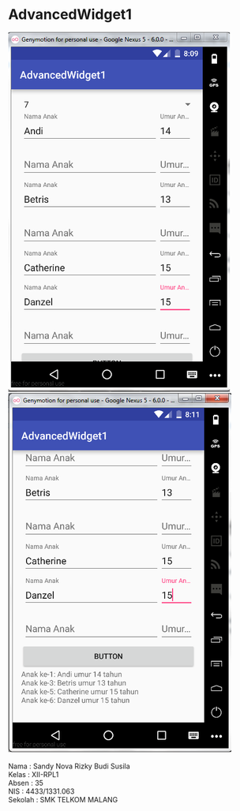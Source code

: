 # AdvancedWidget1
![Adv. Widget 1](https://github.com/SandyRizky/AdvancedWidget1/blob/master/AdvancedWidget1-1.PNG)<br>
![Adv. Widget 1](https://github.com/SandyRizky/AdvancedWidget1/blob/master/AdvancedWidget1-2.PNG)<br>
<br>
Nama : Sandy Nova Rizky Budi Susila<br>
Kelas : XII-RPL1<br>
Absen : 35<br>
NIS : 4433/1331.063<br>
Sekolah : SMK TELKOM MALANG<br>

